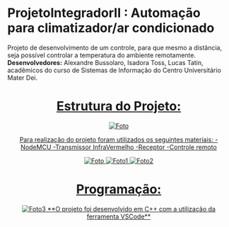 # ProjetoIntegradorII : Automação para climatizador/ar condicionado
Projeto de desenvolvimento de um controle, para que mesmo a distância, seja possível controlar a temperatura do ambiente remotamente.
**Desenvolvedores:** Alexandre Bussolaro, Isadora Toss, Lucas Tatin, acadêmicos do curso de Sistemas de Informação do Centro Universitário Mater Dei.
<div align = center>
    <a href='https://github.com/isadoratoss/Proj-Int-IV'>
    

# Estrutura do Projeto:

<img src='./assets/img/img.jpeg' alt="Foto" id='img' />

Para realização do projeto foram utilizados os seguintes materiais:
-NodeMCU
-Transmissor InfraVermelho
-Receptor 
-Controle remoto
<div align = center>
    <a href='https://github.com/isadoratoss/Proj-Int-IV'>

<img src='./assets/img/Node.jpeg' alt="Foto" id='img' />
<img src='./assets/img/transmissor.jpeg' alt="Foto1" id='img' />
<img src='./assets/img/receptor.jpeg' alt="Foto2" id='img' />

# Programação:
<img src='./assets/img/vis.JPG' alt="Foto3" id='img' />
**O projeto foi desenvolvido em C++ com a utilização da ferramenta VSCode**
<div align = center>
    <a href='https://github.com/isadoratoss/Proj-Int-IV'>


